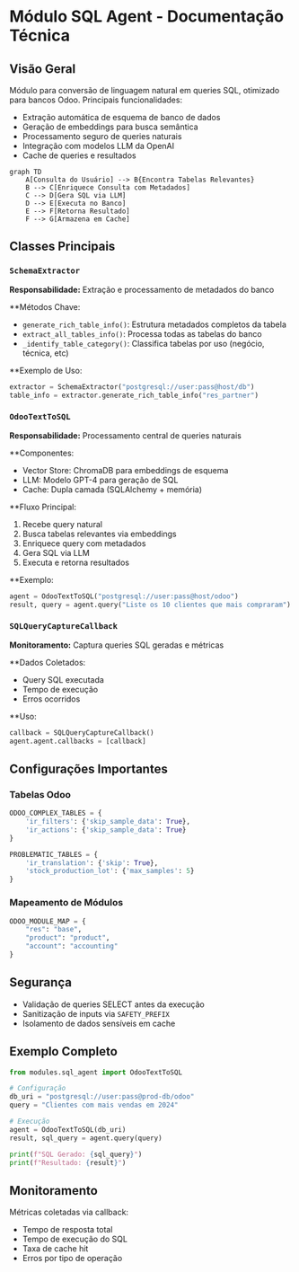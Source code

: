 # Módulo SQL Agent - Documentação Técnica

## Visão Geral
Módulo para conversão de linguagem natural em queries SQL, otimizado para bancos Odoo. Principais funcionalidades:

- Extração automática de esquema de banco de dados
- Geração de embeddings para busca semântica
- Processamento seguro de queries naturais
- Integração com modelos LLM da OpenAI
- Cache de queries e resultados

```mermaid
graph TD
    A[Consulta do Usuário] --> B{Encontra Tabelas Relevantes}
    B --> C[Enriquece Consulta com Metadados]
    C --> D[Gera SQL via LLM]
    D --> E[Executa no Banco]
    E --> F[Retorna Resultado]
    F --> G[Armazena em Cache]
```

## Classes Principais

### `SchemaExtractor`
**Responsabilidade:** Extração e processamento de metadados do banco

**Métodos Chave:
- `generate_rich_table_info()`: Estrutura metadados completos da tabela
- `extract_all_tables_info()`: Processa todas as tabelas do banco
- `_identify_table_category()`: Classifica tabelas por uso (negócio, técnica, etc)

**Exemplo de Uso:
```python
extractor = SchemaExtractor("postgresql://user:pass@host/db")
table_info = extractor.generate_rich_table_info("res_partner")
```

### `OdooTextToSQL`
**Responsabilidade:** Processamento central de queries naturais

**Componentes:
- Vector Store: ChromaDB para embeddings de esquema
- LLM: Modelo GPT-4 para geração de SQL
- Cache: Dupla camada (SQLAlchemy + memória)

**Fluxo Principal:
1. Recebe query natural
2. Busca tabelas relevantes via embeddings
3. Enriquece query com metadados
4. Gera SQL via LLM
5. Executa e retorna resultados

**Exemplo:
```python
agent = OdooTextToSQL("postgresql://user:pass@host/odoo")
result, query = agent.query("Liste os 10 clientes que mais compraram")
```

### `SQLQueryCaptureCallback`
**Monitoramento:** Captura queries SQL geradas e métricas

**Dados Coletados:
- Query SQL executada
- Tempo de execução
- Erros ocorridos

**Uso:
```python
callback = SQLQueryCaptureCallback()
agent.agent.callbacks = [callback]
```

## Configurações Importantes

### Tabelas Odoo
```python
ODOO_COMPLEX_TABLES = {
    'ir_filters': {'skip_sample_data': True},
    'ir_actions': {'skip_sample_data': True}
}

PROBLEMATIC_TABLES = {
    'ir_translation': {'skip': True},
    'stock_production_lot': {'max_samples': 5}
}
```

### Mapeamento de Módulos
```python
ODOO_MODULE_MAP = {
    "res": "base",
    "product": "product",
    "account": "accounting"
}
```

## Segurança
- Validação de queries SELECT antes da execução
- Sanitização de inputs via `SAFETY_PREFIX`
- Isolamento de dados sensíveis em cache

## Exemplo Completo
```python
from modules.sql_agent import OdooTextToSQL

# Configuração
db_uri = "postgresql://user:pass@prod-db/odoo"
query = "Clientes com mais vendas em 2024"

# Execução
agent = OdooTextToSQL(db_uri)
result, sql_query = agent.query(query)

print(f"SQL Gerado: {sql_query}")
print(f"Resultado: {result}")
```

## Monitoramento
Métricas coletadas via callback:
- Tempo de resposta total
- Tempo de execução do SQL
- Taxa de cache hit
- Erros por tipo de operação
